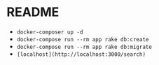 # README

-  `docker-composer up -d`
-  `docker-compose run --rm app rake db:create`
-  `docker-compose run --rm app rake db:migrate`
-  `[localhost](http://localhost:3000/search)`
